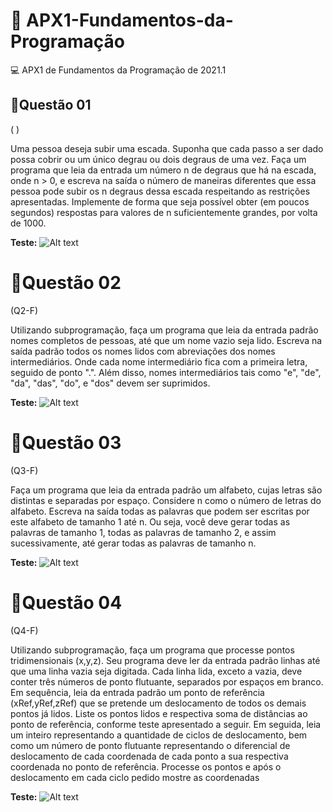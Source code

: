 # :rocket: APX1-Fundamentos-da-Programação
:computer: APX1 de Fundamentos da Programação de 2021.1

## 📌Questão 01

( )

Uma pessoa deseja subir uma escada. Suponha que cada passo a ser dado possa cobrir ou um único degrau ou dois degraus de uma vez. Faça um programa que leia da entrada um número n de degraus que há na escada, onde n > 0, e escreva na saída o número de maneiras diferentes que essa pessoa pode subir os n degraus dessa escada respeitando as restrições apresentadas. Implemente de forma que seja possível obter (em poucos segundos) respostas para valores de n suficientemente grandes, por volta de 1000.

**Teste:**
![Alt text](?raw=true "Optional title")



# 📌Questão 02

(Q2-F)

Utilizando subprogramação, faça um programa que leia da entrada padrão nomes completos de pessoas, até que um nome vazio seja lido. Escreva na saída padrão todos os nomes lidos com abreviações dos nomes intermediários. Onde cada nome intermediário fica com a primeira letra, seguido de ponto ".". Além disso, nomes intermediários tais como "e", "de", "da", "das", "do", e "dos" devem ser suprimidos.

**Teste:**
![Alt text](?raw=true "Optional title")



# 📌Questão 03

(Q3-F)

Faça um programa que leia da entrada padrão um alfabeto, cujas letras são distintas e separadas por espaço. Considere n como o número de letras do alfabeto. Escreva na saída todas as palavras que podem ser escritas por este alfabeto de tamanho 1 até n. Ou seja, você deve gerar todas as palavras de tamanho 1, todas as palavras de tamanho 2, e assim sucessivamente, até gerar todas as palavras de tamanho n.

**Teste:**
![Alt text](?raw=true "Optional title")


# 📌Questão 04

(Q4-F)

Utilizando subprogramação, faça um programa que processe pontos tridimensionais (x,y,z). Seu programa deve ler da entrada padrão linhas até que uma linha vazia seja digitada. Cada linha lida, exceto a vazia, deve conter três números de ponto flutuante, separados por espaços em branco. Em sequência, leia da entrada padrão um ponto de referência (xRef,yRef,zRef) que se pretende um deslocamento de todos os demais pontos já lidos. Liste os pontos lidos e respectiva soma de distâncias ao ponto de referência, conforme teste apresentado a seguir. Em seguida, leia um inteiro representando a quantidade de ciclos de deslocamento, bem como um número de ponto flutuante representando o diferencial de deslocamento de cada coordenada de cada ponto a sua respectiva coordenada no ponto de referência. Processe os pontos e após o deslocamento em cada ciclo pedido mostre as coordenadas

**Teste:**
![Alt text](?raw=true "Optional title")
